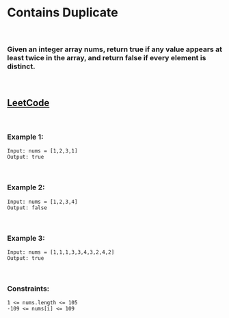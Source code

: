 # Contains Duplicate

<br>

### Given an integer array nums, return true if any value appears at least twice in the array, and return false if every element is distinct.

 <br>

## [LeetCode](https://leetcode.com/problems/contains-duplicate/) 

<br>

### Example 1:
```
Input: nums = [1,2,3,1]
Output: true
```

<br>

### Example 2:
```
Input: nums = [1,2,3,4]
Output: false
```

<br>

### Example 3:
```
Input: nums = [1,1,1,3,3,4,3,2,4,2]
Output: true
```
 
<br>

### Constraints:
```
1 <= nums.length <= 105
-109 <= nums[i] <= 109
```